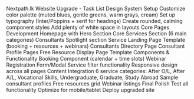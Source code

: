 Nextpath.lk Website Upgrade - Task List
Design System Setup
 Customize color palette (muted blues, gentle greens, warm grays, cream)
 Set up typography (Inter/Poppins + serif for headings)
 Create rounded, calming component styles
 Add plenty of white space in layouts
Core Pages Development
 Homepage with Hero Section
 Core Services Section (6 main categories)
 Consultants Spotlight section
 Service Landing Page Template (booking + resources + webinars)
 Consultants Directory Page
 Consultant Profile Pages
 Free Resource Display Page Template
Components & Functionality
 Booking Component (calendar + time slots)
 Webinar Registration Form/Modal
 Service filter functionality
 Responsive design across all pages
Content Integration
 6 service categories: After O/L, After A/L, Vocational Skills, Undergraduate, Graduate, Study Abroad
 Sample consultant profiles
 Free resources grid
 Webinar listings
Final Polish
 Test all functionality
 Optimize for mobile/tablet
 Deploy upgraded site